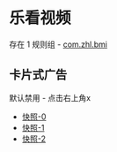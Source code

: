 # 乐看视频

存在 1 规则组 - [com.zhl.bmi](/src/apps/com.zhl.bmi.ts)

## 卡片式广告

默认禁用 - 点击右上角x

- [快照-0](https://i.gkd.li/import/13255787)
- [快照-1](https://i.gkd.li/import/13255786)
- [快照-2](https://i.gkd.li/import/13542343)
